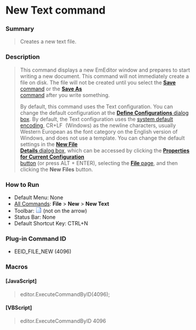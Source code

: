 # New Text command

### Summary

> Creates a new text file.

### Description

> This command displays a new EmEditor window and prepares to start writing a
> new document. This command will not immediately create a file on disk. The
> file will not be created until you select the [**Save** command](file_save) or the [**Save As** \
> command](file_save_as) after you write something.
>
> By default, this command uses the Text configuration. You can change the
> default configuration at the
> [**Define Configurations** dialog box](../../dlg/configurations/index). By default, the Text
> configuration uses the [system default encoding](../../glossary/index), CR+LF  (Windows) as the newline characters,
> usually Western European as the font category on the English version of
> Windows, and does not use a template. You can change the default settings in
> the [**New File**\
> **Details** dialog box](../../dlg/properties/file/new_details/index), which can be accessed by clicking the
> [**Properties for Current Configuration** \
> button](../tools/customize) (or press ALT + ENTER), selecting the
> [**File** page](../../dlg/properties/file/index), and then
> clicking the **New**
> **Files**
> button.

### How to Run

- Default Menu: None
- [All Commands](../tools/all_commands): **File** \> **New** \> **New Text**
- Toolbar: ![](../../images/filenew.gif) (not
on the arrow)
- Status Bar: None
- Default Shortcut Key: CTRL+N

### Plug-in Command ID

- EEID\_FILE\_NEW (4096)

### Macros

#### \[JavaScript\]

> editor.ExecuteCommandByID(4096);

#### \[VBScript\]

> editor.ExecuteCommandByID 4096
